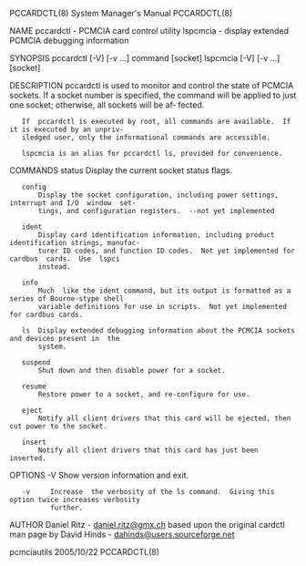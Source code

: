 PCCARDCTL(8)                            System Manager's Manual                           PCCARDCTL(8)

NAME
       pccardctl - PCMCIA card control utility
       lspcmcia - display extended PCMCIA debugging information

SYNOPSIS
       pccardctl [-V] [-v ...] command [socket]
       lspcmcia [-V] [-v ...] [socket]

DESCRIPTION
       pccardctl  is  used  to monitor and control the state of PCMCIA sockets.  If a socket number is
       specified, the command will be applied to just one socket; otherwise, all sockets will  be  af‐
       fected.

       If  pccardctl is executed by root, all commands are available.  If it is executed by an unpriv‐
       iledged user, only the informational commands are accessible.

       lspcmcia is an alias for pccardctl ls, provided for convenience.

COMMANDS
       status
           Display the current socket status flags.

       config
           Display the socket configuration, including power settings, interrupt and I/O  window  set‐
           tings, and configuration registers.  --not yet implemented

       ident
           Display card identification information, including product identification strings, manufac‐
           turer ID codes, and function ID codes.  Not yet implemented for cardbus  cards.  Use  lspci
           instead.

       info
           Much  like the ident command, but its output is formatted as a series of Bourne-stype shell
           variable definitions for use in scripts.  Not yet implemented for cardbus cards.

       ls  Display extended debugging information about the PCMCIA sockets and devices present in  the
           system.

       suspend
           Shut down and then disable power for a socket.

       resume
           Restore power to a socket, and re-configure for use.

       eject
           Notify all client drivers that this card will be ejected, then cut power to the socket.

       insert
           Notify all client drivers that this card has just been inserted.

OPTIONS
       -V     Show version information and exit.

       -v     Increase  the verbosity of the ls command.  Giving this option twice increases verbosity
              further.

AUTHOR
       Daniel Ritz - daniel.ritz@gmx.ch
       based upon the original cardctl man page by
       David Hinds - dahinds@users.sourceforge.net

pcmciautils                                   2005/10/22                                  PCCARDCTL(8)
